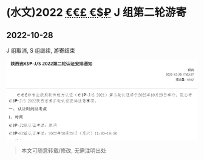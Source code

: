 # (水文)2022 <abbr title="CCF CSP(China Computer Federation Certified Software Professional, CCF 软件能力认证)的货币符号形式, 体现了 CCF 贪财的特点">€€£ €\$₽</abbr> J 组第二轮游寄

## 2022-10-28

J 组取消, S 组继续, 游寄结束

[![s:874x370 棺方通知](/blog/2022-ccf-csp-j-you-ji/img/cover.webp)](https://www.noi.cn/gs/xw/sx1/2022-10-28/775827.shtml?province=df)

> 本文可随意转载/修改, 无需注明出处

<nocopyright value="true"></nocopyright>

